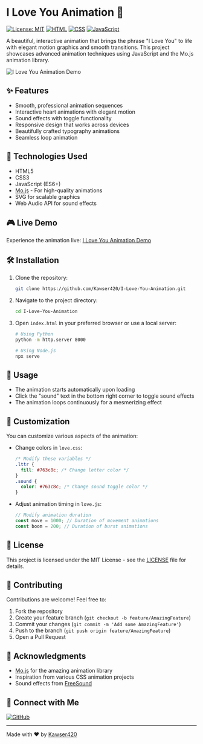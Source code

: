 # I Love You Animation 💝

[![License: MIT](https://img.shields.io/badge/License-MIT-yellow.svg)](https://opensource.org/licenses/MIT)
[![HTML](https://img.shields.io/badge/HTML5-E34F26?style=flat&logo=html5&logoColor=white)](https://developer.mozilla.org/en-US/docs/Web/HTML)
[![CSS](https://img.shields.io/badge/CSS3-1572B6?style=flat&logo=css3&logoColor=white)](https://developer.mozilla.org/en-US/docs/Web/CSS)
[![JavaScript](https://img.shields.io/badge/JavaScript-F7DF1E?style=flat&logo=javascript&logoColor=black)](https://developer.mozilla.org/en-US/docs/Web/JavaScript)

A beautiful, interactive animation that brings the phrase "I Love You" to life with elegant motion graphics and smooth transitions. This project showcases advanced animation techniques using JavaScript and the Mo.js animation library.

![I Love You Animation Demo](https://raw.githubusercontent.com/Kawser420/I-Love-You-Animation/main/demo.gif)

## ✨ Features

- Smooth, professional animation sequences
- Interactive heart animations with elegant motion
- Sound effects with toggle functionality
- Responsive design that works across devices
- Beautifully crafted typography animations
- Seamless loop animation

## 🚀 Technologies Used

- HTML5
- CSS3
- JavaScript (ES6+)
- [Mo.js](https://mojs.github.io/) - For high-quality animations
- SVG for scalable graphics
- Web Audio API for sound effects

## 🎮 Live Demo

Experience the animation live: [I Love You Animation Demo](https://kawser420.github.io/I-Love-You-Animation/)

## 🛠️ Installation

1. Clone the repository:

   ```bash
   git clone https://github.com/Kawser420/I-Love-You-Animation.git
   ```

2. Navigate to the project directory:

   ```bash
   cd I-Love-You-Animation
   ```

3. Open `index.html` in your preferred browser or use a local server:

   ```bash
   # Using Python
   python -m http.server 8000

   # Using Node.js
   npx serve
   ```

## 🎯 Usage

- The animation starts automatically upon loading
- Click the "sound" text in the bottom right corner to toggle sound effects
- The animation loops continuously for a mesmerizing effect

## 🎨 Customization

You can customize various aspects of the animation:

- Change colors in `love.css`:

  ```css
  /* Modify these variables */
  .lttr {
    fill: #763c8c; /* Change letter color */
  }
  .sound {
    color: #763c8c; /* Change sound toggle color */
  }
  ```

- Adjust animation timing in `love.js`:
  ```javascript
  // Modify animation duration
  const move = 1000; // Duration of movement animations
  const boom = 200; // Duration of burst animations
  ```

## 📄 License

This project is licensed under the MIT License - see the [LICENSE](LICENSE) file for details.

## 🤝 Contributing

Contributions are welcome! Feel free to:

1. Fork the repository
2. Create your feature branch (`git checkout -b feature/AmazingFeature`)
3. Commit your changes (`git commit -m 'Add some AmazingFeature'`)
4. Push to the branch (`git push origin feature/AmazingFeature`)
5. Open a Pull Request

## 👏 Acknowledgments

- [Mo.js](https://mojs.github.io/) for the amazing animation library
- Inspiration from various CSS animation projects
- Sound effects from [FreeSound](https://freesound.org/)

## 🔗 Connect with Me

[![GitHub](https://img.shields.io/badge/GitHub-100000?style=for-the-badge&logo=github&logoColor=white)](https://github.com/Kawser420)

---

Made with ❤️ by [Kawser420](https://github.com/Kawser420)
